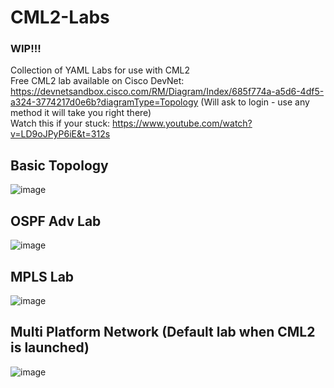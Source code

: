 # CML2-Labs
### WIP!!! </br>
Collection of YAML Labs for use with CML2 </br>
Free CML2 lab available on Cisco DevNet: https://devnetsandbox.cisco.com/RM/Diagram/Index/685f774a-a5d6-4df5-a324-3774217d0e6b?diagramType=Topology (Will ask to login - use any method it will take you right there) </br>
Watch this if your stuck: https://www.youtube.com/watch?v=LD9oJPyP6iE&t=312s
## Basic Topology
![image](https://user-images.githubusercontent.com/5439192/114325390-cf5de880-9b27-11eb-8774-1433cfc80734.png)
## OSPF Adv Lab
![image](https://user-images.githubusercontent.com/5439192/114325424-003e1d80-9b28-11eb-9f69-5b1f44002ad7.png)
## MPLS Lab
![image](https://user-images.githubusercontent.com/5439192/114325547-8f4b3580-9b28-11eb-8763-6259bb5ee070.png)
## Multi Platform Network (Default lab when CML2 is launched)
![image](https://user-images.githubusercontent.com/5439192/114325563-a68a2300-9b28-11eb-96bb-dfeea4053bdd.png)


